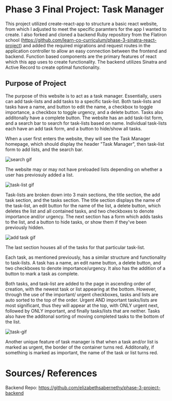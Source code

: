 # Phase 3 Final Project: Task Manager

This project utilized create-react-app to structure a basic react website, from which I adjusted to meet the specific paramters for the app I wanted to create. I also forked and cloned a backend Ruby repository from the Flatiron school (https://github.com/learn-co-curriculum/phase-3-sinatra-react-project) and added the required migrations and request routes in the application controller to allow an easy connection between the frontend and backend. Function based components are the primary features of react which this app uses to create functionality. The backend utilizes Sinatra and Active Record to create optimal functionality.  

## Purpose of Project

The purpose of this website is to act as a task manager. Essentially, users can add task-lists and add tasks to a specific task-list. Both task-lists and tasks have a name, and button to edit the name, a checkbox to toggle importance, a checkbox to toggle urgency, and a delete button. Tasks also additonally have a complete button. The website has an add task-list form, and a search bar to search for task-lists based on name. Individual task-lists each have an add task form, and a button to hide/show all tasks. 

When a user first enters the website, they will see the Task Manager homepage, which should display the header "Task Manager", then task-list form to add lists, and the search bar. 

![search gif](https://imgur.com/NOrsr5E.gif)

The website may or may not have preloaded lists depending on whether a user has previosuly added a list. 

![task-list gif](https://imgur.com/Td1d58b.gif)

Task-lists are broken down into 3 main sections, the title section, the add task section, and the tasks section. The title section displays the name of the task-list, an edit button for the name of the list, a delete button, which deletes the list and all contained tasks, and two checkboxes to denote importance and/or urgency. 
The next section has a form which adds tasks to the list, and a button to hide tasks, or show them if they've been previously hidden. 

![add task gif](https://imgur.com/v6pgdEq.gif)

The last section houses all of the tasks for that particular task-list. 

Each task, as mentioned previously, has a similar structure and functionality to task-lists. A task has a name, an edit name button, a delete button, and two checkboxes to denote importance/urgency. It also has the addition of a button to mark a task as complete. 

Both tasks, and task-list are added to the page in ascending order of creation, with the newest task or list appearing at the bottom. However, through the use of the important/ urgent checkboxes, tasks and lists are auto sorted to the top of the order. Urgent AND important tasks/lists are most significant, thus they will appear at the top, with ONLY urgent next, followed by ONLY important, and finally tasks/lists that are neither. Tasks also have the additonal sorting of moving completed tasks to the bottom of the list. 

![task-gif](https://imgur.com/aVmWMTq.gif)

Another unique feature of task manager is that when a task and/or list is marked as urgent, the border of the container turns red. Additonally, if something is marked as important, the name of the task or list turns red. 

# Sources/ References

Backend Repo: https://github.com/elizabethsabernethy/phase-3-project-backend
